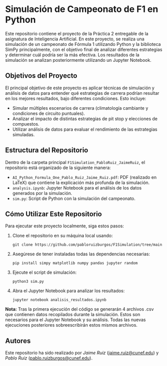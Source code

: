# Simulación de Campeonato de F1 en Python

Este repositorio contiene el proyecto de la Práctica 2 entregable de la asignatura de Inteligencia Artificial. En este proyecto, se realiza una simulación de un campeonato de Fórmula 1 utilizando Python y la biblioteca SimPy principalmente, con el objetivo final de analizar diferentes estrategias y determinar cuál podría ser la más efectiva. Los resultados de la simulación se analizan posteriormente utilizando un Jupyter Notebook.



## Objetivos del Proyecto

El principal objetivo de este proyecto es aplicar técnicas de simulación y análisis de datos para entender qué estrategias de carrera podrían resultar en los mejores resultados, bajo diferentes condiciones. Esto incluye:
- Simular múltiples escenarios de carrera (climatología cambiante y condiciones de circuito puntuales).
- Analizar el impacto de distintas estrategias de pit stop y elecciones de compuestos.
- Utilizar análisis de datos para evaluar el rendimiento de las estrategias simuladas.



## Estructura del Repositorio

Dentro de la carpeta principal `F1Simulation_PabloRuiz_JaimeRuiz`, el repositorio está organizado de la siguiente manera:
- `AI_Python_Formula_One_Pablo_Ruiz_Jaime_Ruiz.pdf`: PDF (realizado en LaTeX) que contiene la explicación más profunda de la simulación.
- `analysis.ipynb`: Jupyter Notebook para el análisis de los datos generados por la simulación. 
- `sim.py`: Script de Python con la simulación del campeonato.



## Cómo Utilizar Este Repositorio

Para ejecutar este proyecto localmente, siga estos pasos:

1. Clone el repositorio en su máquina local usando:
   ```
   git clone https://github.com/pabloruizburgos/F1Simulation/tree/main
   ```
2. Asegúrese de tener instaladas todas las dependencias necesarias:
   ```
   pip install simpy matplotlib numpy pandas jupyter random
   ```
3. Ejecute el script de simulación:
   ```
   python3 sim.py
   ```
4. Abra el Jupyter Notebook para analizar los resultados:
   ```
   jupyter notebook analisis_resultados.ipynb
   ```


**Nota:** Tras la primera ejecución del código se generarán 4 archivos .csv que contienen datos recopilados durante la simulación. Estos son necesarios para el Jupyter Notebook y su análisis. Todas las nuevas ejecuciones posteriores sobreescribirán estos mismos archivos.


## Autores

Este repositorio ha sido realizado por *Jaime Ruiz* (jaime.ruiz@cunef.edu) y *Pablo Ruiz* (pablo.ruizburgos@cunef.edu).
